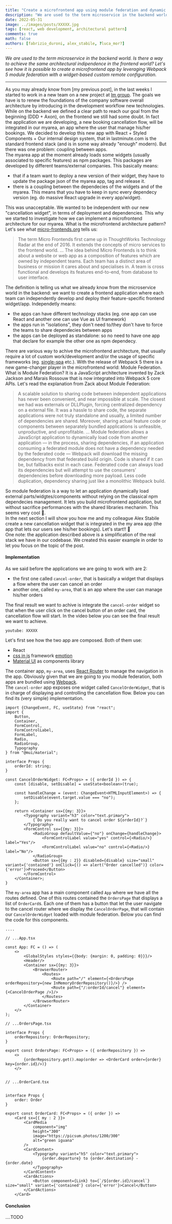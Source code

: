 ```yaml
---
title: "Create a microfrontend app using module federation and dynamic configuration"
description: "We are used to the term microservice in the backend world. Is there a way to achieve the same architectural indipendence in the frontend world? Let's see how it is possible to create a microfrontend app by leveraging Webpack 5 module federation with a widget-based custom remote configuration."
date: 2022-05-31
image: ../images/posts/XXXXX.jpg
tags: [react, web development, architectural pattern]
comments: true 
math: false 
authors: [fabrizio_duroni, alex_stabile, ?luca_mor?]
---
```


*We are used to the term microservice in the backend world. Is there a way to achieve the same architectural indipendence in the frontend world? Let's see how it is possible to create a microfrontend app by leveraging Webpack 5 module federation with a widget-based custom remote configuration.*

---

As you may already know from [my previous post], in the last weeks I started to work in a new team on a new project at [lm group](https://lmgroup.lastminute.com "lastminute"). The goals we have is to renew the foundations of the company software overall architecture by introducing in the development workflow new technologies. While on the backend we defined a clear path to reach our goal from the beginning (DDD + Axon), on the frontend we still had some doubt. In fact the application we are developing, a new booking cancellation flow, will be integrated in our myarea, an app where the user that manage his/her bookings. We decided to develop this new app with React + Styled Components + Our internal design system, that in lastminute.com is the standard frontend stack (and is in some way already "enough" modern). But there was one problem: coupling between apps.  
The myarea app at the moment already loads some widgets (usually associated to specific features) as npm packages. This packages are developed by different teams/external companies. This basically means:

* that if a team want to deploy a new version of their widget, they have to update the package json of the myarea app, tag and release it.
* there is a coupling between the dependecies of the widgets and of the myarea. This means that you have to keep in sync every dependecy version (eg. do massive React upgrade in every app/widget).

This was unacceptable. We wanted to be independent with our new "cancellation widget", in terms of deployment and dependencies. This why we started to investigate how we can implement a microfrontend architecture for our myarea. What is the microfrontend architecture pattern? Let's see what [micro-frontends.org](https://micro-frontends.org "microfrontend in action website") tells us:

> The term Micro Frontends first came up in ThoughtWorks Technology Radar at the end of 2016. It extends the concepts of micro services to the frontend world. ... The idea behind Micro Frontends is to think about a website or web app as a composition of features which are owned by independent teams. Each team has a distinct area of business or mission it cares about and specialises in. A team is cross functional and develops its features end-to-end, from database to user interface.

The definition is telling us what we already know from the microservice world in the backend: we want to create a frontend application where each team can independently develop and deploy their feature-specific frontend widget/app. Independetly means:

* the apps can have different technology stacks (eg. one app can use React and another one can use Vue as UI framework)
* the apps run in "isolations", they don't need to/they don't have to force the teams to share dependecies between apps
* the apps can be deployed as standalone: so no need to have one app that declare for example the other one as npm dependecy.

There are various way to achive the microfrontend architecture, that usually require a lot of custom work/development and/or the usage of specific frameworks (eg. [single-spa](https://github.com/single-spa/single-spa "single-spa") etc.). With the release of Webpack 5 there is a new game-changer player in the microfrontend world: Module Federation.
What is Module Federation? It is a JavaScript architecture invented by Zack Jackson and Marais Rossouw that is now integrated into Webpack 5 core APIs. Let's read the explanation from Zack about Module Federation:

>A scalable solution to sharing code between independent applications has never been convenient, and near impossible at scale. The closest we had was externals or DLLPlugin, forcing centralized dependency on a external file. It was a hassle to share code, the separate applications were not truly standalone and usually, a limited number of dependencies are shared. Moreover, sharing actual feature code or components between separately bundled applications is unfeasible, unproductive, and unprofitable. ... Module federation allows a JavaScript application to dynamically load code from another application — in the process, sharing dependencies, if an application consuming a federated module does not have a dependency needed by the federated code — Webpack will download the missing dependency from that federated build origin.
Code is shared if it can be, but fallbacks exist in each case. Federated code can always load its dependencies but will attempt to use the consumers’ dependencies before downloading more payload. Less code duplication, dependency sharing just like a monolithic Webpack build.

So module federation is a way to let an application dynamically load external parts/widgtes/components without relying on the classical npm dependecies management. It lets you build microfrontend application, but without sacrifice performances with the shared libraries mechanim. This seems very cool :rocket:.  
In the next section I will show you how me and my colleague Alex Stabile create a new cancellation widget that is integrated in the my area app (the app that lets our users see his/her bookings). Let's start!! :rocket:  
One note: the application described above is a simplification of the real stack we have in our codebase. We created this easier example in order to let you focus on the topic of the post.

#### Implementation

As we said before the applications we are going to work with are 2:

* the first one called `cancel-order`, that is basically a widget that displays a flow where the user can cancel an order
* another one, called `my-area`, that is an app where the user can manage his/her orders

The final result we want to achive is integrate the `cancel-order` widget so that when the user click on the cancel button of an order card, the cancellation flow will start. In the video below you can see the final result we want to achieve.

`youtube: XXXXX`

Let's first see how the two app are composed. Both of them use:

* React
* [css in js](https://en.wikipedia.org/wiki/CSS-in-JS "css in js") framework [emotion](https://emotion.sh/docs/introduction "emotion")
* [Material UI](https://mui.com "material ui") as components library

The container app, `my-area`, uses [React Router](https://reactrouter.com "react router") to manage the navigation in the app. Obviously given that we are going to you module federation, both apps are bundled using [Webpack](https://webpack.js.org).  
The `cancel-order` app exposes one widget called `CancelOrderWidget`, that is in charge of displaying and controlling the cancellation flow. Below you can find its (very simple) implementation.

```react
import {ChangeEvent, FC, useState} from "react";
import {
    Button,
    Container,
    FormControl,
    FormControlLabel,
    FormLabel,
    Radio,
    RadioGroup,
    Typography
} from "@mui/material";

interface Props {
    orderId: string;
}

const CancelOrderWidget: FC<Props> = ({ orderId }) => {
    const [disable, setDisable] = useState<boolean>(true);

    const handleChange = (event: ChangeEvent<HTMLInputElement>) => {
        setDisable(event.target.value === "no");
    };

    return <Container sx={{my: 3}}>
        <Typography variant="h3" color="text.primary">
            {`Do you really want to cancel order ${orderId}?`}
        </Typography>
        <FormControl sx={{my: 3}}>
            <RadioGroup defaultValue={"no"} onChange={handleChange}>
                <FormControlLabel value="yes" control={<Radio/>} label="Yes"/>
                <FormControlLabel value="no" control={<Radio/>} label="No"/>
            </RadioGroup>
            <Button sx={{my : 2}} disabled={disable} size="small" variant={'contained'} onClick={() => alert("Order cancelled")} color={'error'}>Proceed</Button>
        </FormControl>
    </Container>;
}
```

The `my-area` app has a main component called `App` where we have all the routes defined. One of this routes contained the `OrdersPage` that displays a list of `OrderCard`s. Each one of them has a button that let the user navigate to the cancel router where we display the `CancelOrderPage`, that will contain our `CancelOrderWidget` loaded with module federation. Below you can find the code for this components.

```react
....

// ...App.tsx

const App: FC = () => (
    <>
        <GlobalStyles styles={{body: {margin: 0, padding: 0}}}/>
        <Header/>
        <Container sx={{my: 3}}>
            <BrowserRouter>
                <Routes>
                    <Route path="/" element={<OrdersPage orderRepository={new InMemoryOrderRepository()}/>} />
                    <Route path={"/:orderId/cancel"} element={<CancelOrderPage />}/>
                </Routes>
            </BrowserRouter>
        </Container>
    </>
);

// ...OrdersPage.tsx

interface Props {
    orderRepository: OrderRepository;
}

export const OrdersPage: FC<Props> = ({ orderRepository }) =>
    <>
        {orderRepository.get().map(order => <OrderCard order={order} key={order.id}/>)}
    </>


// ...OrderCard.tsx


interface Props {
    order: Order
}

export const OrderCard: FC<Props> = ({ order }) =>
    <Card sx={{ my : 2 }}>
        <CardMedia
            component="img"
            height="300"
            image="https://picsum.photos/1200/300"
            alt="green iguana"
        />
        <CardContent>
            <Typography variant="h5" color="text.primary">
                {order.departure} to {order.destination} - {order.date}
            </Typography>
        </CardContent>
        <CardActions>
            <Button component={Link} to={`/${order.id}/cancel`} size="small" variant={'contained'} color={'error'}>Cancel</Button>
        </CardActions>
    </Card>

```


#### Conclusion


....TODO

